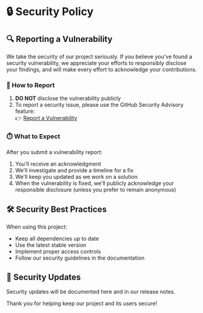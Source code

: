 # 🔒 Security Policy

## 🔍 Reporting a Vulnerability

We take the security of our project seriously. If you believe you've found a security vulnerability, we appreciate your efforts to responsibly disclose your findings, and will make every effort to acknowledge your contributions.


### 📧 How to Report

1. **DO NOT** disclose the vulnerability publicly
2. To report a security issue, please use the GitHub Security Advisory feature:  
   👉 [Report a Vulnerability](../../security/advisories/new)

### ⏱️ What to Expect

After you submit a vulnerability report:

1. You'll receive an acknowledgment
2. We'll investigate and provide a timeline for a fix
3. We'll keep you updated as we work on a solution
4. When the vulnerability is fixed, we'll publicly acknowledge your responsible disclosure (unless you prefer to remain anonymous)

## 🛠️ Security Best Practices

When using this project:

- Keep all dependencies up to date
- Use the latest stable version
- Implement proper access controls
- Follow our security guidelines in the documentation

## 📝 Security Updates

Security updates will be documented here and in our release notes.

Thank you for helping keep our project and its users secure!
